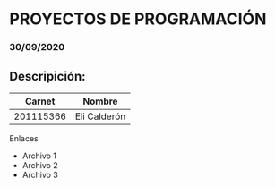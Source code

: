 <!DOCTYPE html>
<html lang="es"> 
<head>
</head>
<body>

# PROYECTOS DE PROGRAMACIÓN
### 30/09/2020

## Descripición:
|  Carnet |   Nombre |
| ------------ | ------------ |
| 201115366  | Eli Calderón  |


<p>Enlaces</p>
	<ul>
		<li>Archivo 1</li>
		<li>Archivo 2</li>
		<li>Archivo 3</li>
	</ul>

	

</body>
</html>